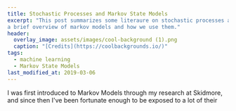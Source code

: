 ```yaml
---
title: Stochastic Processes and Markov State Models
excerpt: "This post summarizes some literaure on stochastic processes and gives
a brief overview of markov models and how we use them."
header:
  overlay_image: assets/images/cool-background (1).png
  caption: "[Credits](https://coolbackgrounds.io/)"
tags:
  - machine learning
  - Markov State Models
last_modified_at: 2019-03-06
---
```


I was first introduced to Markov Models through my research at Skidmore, and
since then I've been fortunate enough to be exposed to a lot of their
